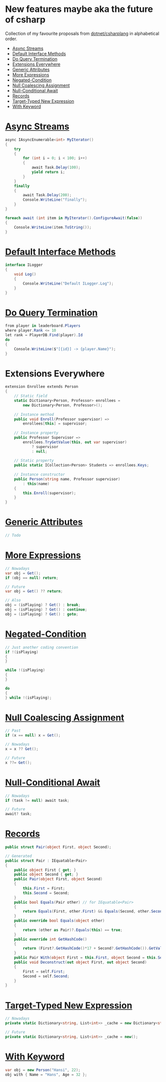 # New features maybe aka the future of csharp
Collection of my favourite proposals from [dotnet/csharplang](https://github.com/dotnet/csharplang) in alphabetical order.

- [Async Streams](#async-streams)
- [Default Interface Methods](#default-interface-methods)
- [Do Query Termination](#do-query-termination)
- [Extensions Everywhere](#extensions-everywhere)
- [Generic Attributes](#generic-attributes)
- [More Expressions](#more-expressions)
- [Negated-Condition](#negated-condition)
- [Null Coalescing Assignment](#null-coalescing-assignment)
- [Null-Conditional Await](#null-conditional-await)
- [Records](#records)
- [Target-Typed New Expression](#targeted-type-new-expression)
- [With Keyword](#with-keyword)

# [Async Streams](https://github.com/dotnet/csharplang/blob/master/proposals/async-streams.md#async-streams)
```cs
async IAsyncEnumerable<int> MyIterator()
{
    try
    {
        for (int i = 0; i < 100; i++)
        {
            await Task.Delay(100);
            yield return i;
        }
    }
    finally
    {
        await Task.Delay(200);
        Console.WriteLine("finally");
    }
}

foreach await (int item in MyIterator().ConfigureAwait(false))
{
    Console.WriteLine(item.ToString());
}
```

# [Default Interface Methods](https://github.com/dotnet/csharplang/blob/master/proposals/default-interface-methods.md#default-interface-methods)
```cs
interface ILogger
{
    void Log()
    {
        Console.WriteLine("Default ILogger.Log");
    }
}
```

# [Do Query Termination](https://github.com/dotnet/csharplang/issues/101)
```cs
from player in leaderboard.Players
where player.Rank <= 10
let rank = PlayerDB.Find(player).Id
do
{
    Console.WriteLine($"[{id}] -> {player.Name}");
}
```

# Extensions Everywhere
```cs
extension Enrollee extends Person
{
    // Static field
    static Dictionary<Person, Professor> enrollees =
        new Dictionary<Person, Professor>();
 
    // Instance method
    public void Enroll(Professor supervisor) =>
        enrollees[this] = supervisor;
 
    // Instance property
    public Professor Supervisor =>
        enrollees.TryGetValue(this, out var supervisor)
            ? supervisor
            : null;
 
    // Static property
    public static ICollection<Person> Students => enrollees.Keys;
 
    // Instance constructor
    public Person(string name, Professor supervisor)
        : this(name)
    {
        this.Enroll(supervisor);
    }
}
```

# [Generic Attributes](https://github.com/dotnet/csharplang/issues/124)
```cs
// Todo
```

# [More Expressions](https://github.com/dotnet/csharplang/issues/867)
```cs
// Nowadays
var obj = Get();
if (obj == null) return;

// Future 
var obj = Get() ?? return;

// Also
obj = (isPlaying) ? Get() : break;
obj = (isPlaying) ? Get() : continue;
obj = (isPlaying) ? Get() : goto;
```

# [Negated-Condition](https://github.com/dotnet/csharplang/issues/882)
```cs
// Just another coding convention
if !(isPlaying)
{
}

while !(isPlaying)
{
}

do
{
} while !(isPlaying);
```

# [Null Coalescing Assignment](https://github.com/dotnet/csharplang/blob/master/proposals/null-coalecing-assignment.md#null-coalescing-assignment)
```cs
// Past
if (x == null) x = Get();

// Nowadays
x = x ?? Get();

// Future
x ??= Get();
```

# [Null-Conditional Await](https://github.com/dotnet/csharplang/blob/master/proposals/null-conditional-await.md#null-conditional-await)
```cs
// Nowadays
if (task != null) await task;

// Future
await? task;
```

# [Records](https://github.com/dotnet/csharplang/blob/master/proposals/records.md#records)
```cs
public struct Pair(object First, object Second);

// Generated
public struct Pair : IEquatable<Pair>
{
    public object First { get; }
    public object Second { get; }
    public Pair(object First, object Second)
    {
        this.First = First;
        this.Second = Second;
    }
    public bool Equals(Pair other) // for IEquatable<Pair>
    {
        return Equals(First, other.First) && Equals(Second, other.Second);
    }
    public override bool Equals(object other)
    {
        return (other as Pair)?.Equals(this) == true;
    }
    public override int GetHashCode()
    {
        return (First?.GetHashCode()*17 + Second?.GetHashCode()).GetValueOrDefault();
    }
    public Pair With(object First = this.First, object Second = this.Second) => new Pair(First, Second);
    public void Deconstruct(out object First, out object Second)
    {
        First = self.First;
        Second = self.Second;
    }
}
```

# [Target-Typed New Expression](https://github.com/dotnet/csharplang/issues/100)
```cs
// Nowadays
private static Dictionary<string, List<int>> _cache = new Dictionary<string, List<int>>();

// Future
private static Dictionary<string, List<int>> _cache = new();
```

# [With Keyword](https://github.com/dotnet/csharplang/issues/162)
```cs
var obj = new Person("Hansi", 22);
obj with { Name = "Hans", Age = 32 };
```